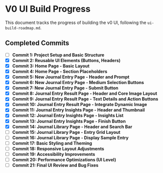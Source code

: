 # V0 UI Build Progress

This document tracks the progress of building the v0 UI, following the `ui-build-roadmap.md`.

## Completed Commits

- [ ] **Commit 1: Project Setup and Basic Structure**
- [x] **Commit 2: Reusable UI Elements (Buttons, Headers)**
- [x] **Commit 3: Home Page - Basic Layout**
- [x] **Commit 4: Home Page - Section Placeholders**
- [x] **Commit 5: New Journal Entry Page - Header and Prompt**
- [x] **Commit 6: New Journal Entry Page - Medium Selection Buttons**
- [x] **Commit 7: New Journal Entry Page - Submit Button**
- [x] **Commit 8: Journal Entry Result Page - Header and Core Image Layout**
- [x] **Commit 9: Journal Entry Result Page - Text Details and Action Buttons**
- [x] **Commit 10: Journal Entry Result Page - Integrate Dynamic Image**
- [x] **Commit 11: Journal Entry Insights Page - Header and Thumbnail**
- [x] **Commit 12: Journal Entry Insights Page - Insights List**
- [x] **Commit 13: Journal Entry Insights Page - Finish Button**
- [x] **Commit 14: Journal Library Page - Header and Search Bar**
- [ ] **Commit 15: Journal Library Page - Entry Grid Layout**
- [ ] **Commit 16: Journal Library Page - Display Sample Entry**
- [ ] **Commit 17: Basic Styling and Theming**
- [ ] **Commit 18: Responsive Layout Adjustments**
- [ ] **Commit 19: Accessibility Improvements**
- [ ] **Commit 20: Performance Optimizations (UI Level)**
- [ ] **Commit 21: Final UI Review and Bug Fixes**
